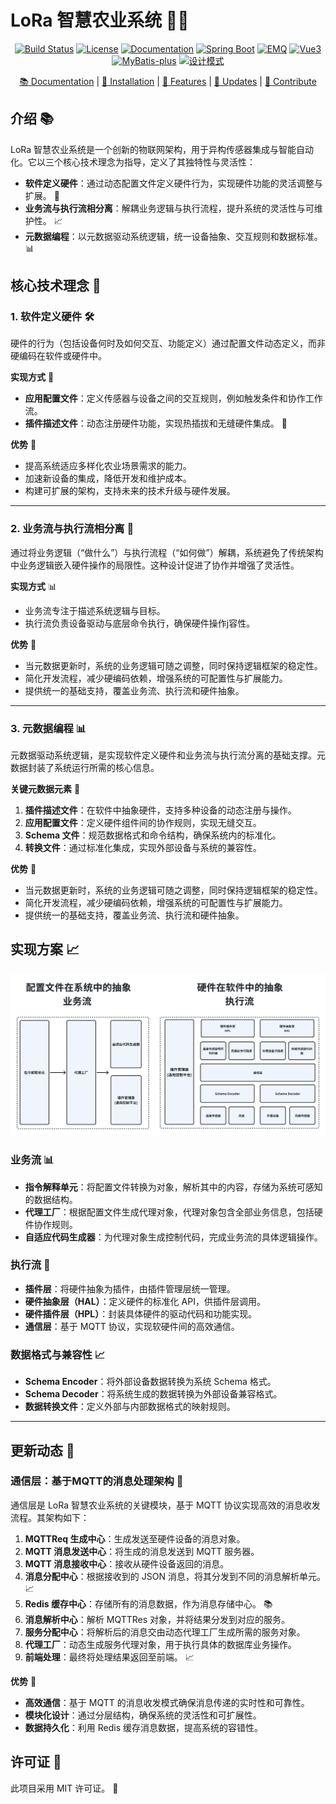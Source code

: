 # LoRa 智慧农业系统 🌾🌱

<p align="center">
  <a href="your-build-link"><img src="https://img.shields.io/badge/build-passing-brightgreen" alt="Build Status"></a>
  <a href="your-license-link"><img src="https://img.shields.io/badge/license-MIT-blue" alt="License"></a>
  <a href="your-docs-link"><img src="https://img.shields.io/badge/docs-latest-blue" alt="Documentation"></a>
  <a href="your-spring-boot-link"><img src="https://img.shields.io/badge/Spring%20Boot-🚀-orange" alt="Spring Boot"></a>
  <a href="your-emq-link"><img src="https://img.shields.io/badge/EMQ-📈-blue" alt="EMQ"></a>
  <a href="your-vue3-link"><img src="https://img.shields.io/badge/Vue3-📊-green" alt="Vue3"></a>
  <a href="your-mybatis-link"><img src="https://img.shields.io/badge/MyBatis-plus-📚-orange" alt="MyBatis-plus"></a>
  <a href="your-design-pattern-link"><img src="https://img.shields.io/badge/设计模式-🛠️-yellow" alt="设计模式"></a>
</p>

<p align="center">
  <a href="your-docs-link">📚 Documentation</a> |
  <a href="your-installation-link">🔧 Installation</a> |
  <a href="your-features-link">🌟 Features</a> |
  <a href="your-updates-link">📝 Updates</a> |
  <a href="your-contribute-link">🤝 Contribute</a>
</p>

## 介绍 📚

LoRa 智慧农业系统是一个创新的物联网架构，用于异构传感器集成与智能自动化。它以三个核心技术理念为指导，定义了其独特性与灵活性：

- **软件定义硬件**：通过动态配置文件定义硬件行为，实现硬件功能的灵活调整与扩展。 🔄
- **业务流与执行流相分离**：解耦业务逻辑与执行流程，提升系统的灵活性与可维护性。 📈
- **元数据编程**：以元数据驱动系统逻辑，统一设备抽象、交互规则和数据标准。 📊

## 核心技术理念 🔩

### 1. 软件定义硬件 🛠️

硬件的行为（包括设备何时及如何交互、功能定义）通过配置文件动态定义，而非硬编码在软件或硬件中。

**实现方式** 📝

- **应用配置文件**：定义传感器与设备之间的交互规则，例如触发条件和协作工作流。 
- **插件描述文件**：动态注册硬件功能，实现热插拔和无缝硬件集成。 🔌

**优势** 🌟

- 提高系统适应多样化农业场景需求的能力。
- 加速新设备的集成，降低开发和维护成本。 
- 构建可扩展的架构，支持未来的技术升级与硬件发展。 

---

### 2. 业务流与执行流相分离 🔄

通过将业务逻辑（“做什么”）与执行流程（“如何做”）解耦，系统避免了传统架构中业务逻辑嵌入硬件操作的局限性。这种设计促进了协作并增强了灵活性。

**实现方式** 📊

- 业务流专注于描述系统逻辑与目标。 
- 执行流负责设备驱动与底层命令执行，确保硬件操作j容性。 

**优势** 🌟

- 当元数据更新时，系统的业务逻辑可随之调整，同时保持逻辑框架的稳定性。 
- 简化开发流程，减少硬编码依赖，增强系统的可配置性与扩展能力。 
- 提供统一的基础支持，覆盖业务流、执行流和硬件抽象。 

---

### 3. 元数据编程 📊

元数据驱动系统逻辑，是实现软件定义硬件和业务流与执行流分离的基础支撑。元数据封装了系统运行所需的核心信息。

**关键元数据元素** 🔑

1. **插件描述文件**：在软件中抽象硬件，支持多种设备的动态注册与操作。 
2. **应用配置文件**：定义硬件组件间的协作规则，实现无缝交互。 
3. **Schema 文件**：规范数据格式和命令结构，确保系统内的标准化。 
4. **转换文件**：通过标准化集成，实现外部设备与系统的兼容性。 

**优势** 🌟

- 当元数据更新时，系统的业务逻辑可随之调整，同时保持逻辑框架的稳定性。 
- 简化开发流程，减少硬编码依赖，增强系统的可配置性与扩展能力。 
- 提供统一的基础支持，覆盖业务流、执行流和硬件抽象。 

## 实现方案 📈

![](doc/images/achievement.png)

### 业务流 📊

- **指令解释单元**：将配置文件转换为对象，解析其中的内容，存储为系统可感知的数据结构。 
- **代理工厂**：根据配置文件生成代理对象，代理对象包含全部业务信息，包括硬件协作规则。 
- **自适应代码生成器**：为代理对象生成控制代码，完成业务流的具体逻辑操作。 

### 执行流 🔄

- **插件层**：将硬件抽象为插件，由插件管理层统一管理。 
- **硬件抽象层（HAL）**：定义硬件的标准化 API，供插件层调用。 
- **硬件插件层（HPL）**：封装具体硬件的驱动代码和功能实现。 
- **通信层**：基于 MQTT 协议，实现软硬件间的高效通信。 

### 数据格式与兼容性 📈

- **Schema Encoder**：将外部设备数据转换为系统 Schema 格式。 
- **Schema Decoder**：将系统生成的数据转换为外部设备兼容格式。 
- **数据转换文件**：定义外部与内部数据格式的映射规则。 

---

## 更新动态 📝

### 通信层：基于MQTT的消息处理架构 📱

通信层是 LoRa 智慧农业系统的关键模块，基于 MQTT 协议实现高效的消息收发流程。其架构如下：

1. **MQTTReq 生成中心**：生成发送至硬件设备的消息对象。 
2. **MQTT 消息发送中心**：将生成的消息发送到 MQTT 服务器。 
3. **MQTT 消息接收中心**：接收从硬件设备返回的消息。 
4. **消息分配中心**：根据接收到的 JSON 消息，将其分发到不同的消息解析单元。 📈
5. **Redis 缓存中心**：存储所有的消息数据，作为消息存储中心。 📚
6. **消息解析中心**：解析 MQTTRes 对象，并将结果分发到对应的服务。 
7. **服务分配中心**：将解析后的消息交由动态代理工厂生成所需的服务对象。 
8. **代理工厂**：动态生成服务代理对象，用于执行具体的数据库业务操作。 
9. **前端处理**：最终将处理结果返回至前端。 📈

**优势** 🌟

- **高效通信**：基于 MQTT 的消息收发模式确保消息传递的实时性和可靠性。 
- **模块化设计**：通过分层结构，确保系统的灵活性和可扩展性。 
- **数据持久化**：利用 Redis 缓存消息数据，提高系统的容错性。 

## 许可证 📜

此项目采用 MIT 许可证。 📜
